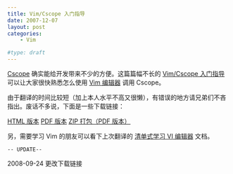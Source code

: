 ```yaml
---
title: Vim/Cscope 入门指导
date: 2007-12-07
layout: post
categories:
    - Vim

#type: draft
---
```


[Cscope](http://cscope.sourceforge.net/)  确实能给开发带来不少的方便。这篇篇幅不长的  [Vim/Cscope 入门指导](http://cscope.sourceforge.net/cscope_vim_tutorial.html) 可以让大家很快熟悉怎么使用  [Vim 编辑器](http://www.vim.org) 调用 Cscope。

由于翻译的时间比较短（加上本人水平不高又很懒），有错误的地方请兄弟们不吝指出。废话不多说，下面是一些下载链接：

 [HTML 版本](http://lab.gracecode.com/manual/cscope_vim_tutorial_zh.html)   [PDF 版本](http://lab.gracecode.com/manual/cscope_vim_tutorial_zh.pdf)   [ZIP 打包（PDF 版本）](http://files.gracecode.com/2007_12_07/1197010796.zip) 

另，需要学习 Vim 的朋友可以看下上次翻译的 [清单式学习 VI 编辑器]({{site.urls}}/posts/274/)  文档。

`-- UPDATE--`

2008-09-24 更改下载链接
